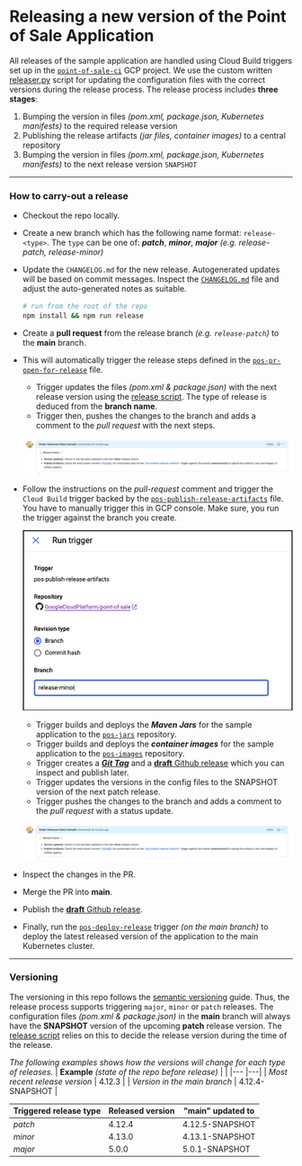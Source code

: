 # Releasing a new version of the Point of Sale Application

All releases of the sample application are handled using Cloud Build triggers
set up in the [`point-of-sale-ci`](https://console.cloud.google.com/cloud-build/triggers;region=global?project=point-of-sale-ci) GCP project. We use the custom written [releaser.py](/.github/releases/releaser.py) script for updating the configuration files with the correct
versions during the release process. The release process includes **three stages**:
1. Bumping the version in files _(pom.xml, package.json, Kubernetes manifests)_
   to the required release version
2. Publishing the release artifacts _(jar files, container images)_ to a central
   repository
3. Bumping the version in files _(pom.xml, package.json, Kubernetes manifests)_
   to the next release version `SNAPSHOT`
---
### How to carry-out a release

- Checkout the repo locally.

- Create a new branch which has the following name format: `release-<type>`. The
  `type` can be one of: ***patch***, ***minor***, ***major*** _(e.g. release-patch, release-minor)_
- Update the `CHANGELOG.md` for the new release. Autogenerated updates will be
  based on commit messages. Inspect the [`CHANGELOG.md`](/CHANGELOG.md) file and
  adjust the auto-generated notes as suitable.
    ```sh
    # run from the root of the repo
    npm install && npm run release
    ```
- Create a **pull request** from the release branch _(e.g. `release-patch`)_ to
  the **main** branch.
- This will automatically trigger the release steps defined in the [`pos-pr-open-for-release`](.github/cloudbuild/pos-pr-open-for-release.yaml) file.
  - Trigger updates the files _(pom.xml & package.json)_ with the next release version using
    the [release script](/.github/releases/releaser.py). The type of release is deduced from the
    **branch name**.
  - Trigger then, pushes the changes to the branch and adds a comment to the _pull request_ with the next steps.
  <p>
    <img src="/docs/images/release1.png">
  </p>
- Follow the instructions on the _pull-request_ comment and trigger the `Cloud Build`
  trigger backed by the [`pos-publish-release-artifacts`](/.github/cloudbuild/pos-publish-release-artifacts.yaml) file. You have to manually trigger this in
  GCP console. Make sure, you run the trigger against the branch you create.
  <p>
    <img src="/docs/images/trigger.png">
  </p>

    - Trigger builds and deploys the ***Maven Jars*** for the sample application
      to the [`pos-jars`](https://console.cloud.google.com/artifacts/maven/point-of-sale-ci/us/pos-jars?project=point-of-sale-ci) repository.
    - Trigger builds and deploys the ***container images*** for the sample application
      to the [`pos-images`](https://pantheon.corp.google.com/artifacts/docker/point-of-sale-ci/us/pos-images?project=point-of-sale-ci) repository.
    - Trigger creates a [***Git Tag***](https://github.com/GoogleCloudPlatform/point-of-sale/tags) and a [**draft** Github release](https://github.com/GoogleCloudPlatform/point-of-sale/releases) which you can inspect and publish later.
    - Trigger updates the versions in the config files to the SNAPSHOT version of
      the next patch release.
    - Trigger pushes the changes to the branch and adds a comment to the _pull request_ with a
      status update.
    <p>
      <img src="/docs/images/release1.png">
    </p>
- Inspect the changes in the PR.
- Merge the PR into **main**.
- Publish the [**draft** Github release](https://github.com/GoogleCloudPlatform/point-of-sale/releases).
- Finally, run the [`pos-deploy-release`](/.github/cloudbuild/pos-deploy-release.yaml) trigger
  _(on the main branch)_ to deploy the latest released version of the application
  to the main Kubernetes cluster.

---
### Versioning
The versioning in this repo follows the [semantic versioning](https://semver.org/)
guide. Thus, the release process supports triggering `major`, `minor` or `patch`
releases. The configuration files _(pom.xml & package.json)_ in the **main**
branch will always have the **SNAPSHOT** version of the upcoming **patch**
release version. The [release script](/.github/releases/releaser.py) relies on
this to decide the release version during the time of the release.

_The following examples shows how the versions will change for each type of releases._
| **Example** _(state of the repo before release)_    |   |
|---                                                    |---|
| _Most recent release version_                         | 4.12.3           |
| _Version in the main branch_                          | 4.12.4-SNAPSHOT  |


| Triggered release type    | Released version | **"main"** updated to  |
|---                        |---               |---                     |
| _patch_                   | 4.12.4           | 4.12.5-SNAPSHOT  |
| _minor_                   | 4.13.0           | 4.13.1-SNAPSHOT  |
| _major_                   | 5.0.0            | 5.0.1-SNAPSHOT  |